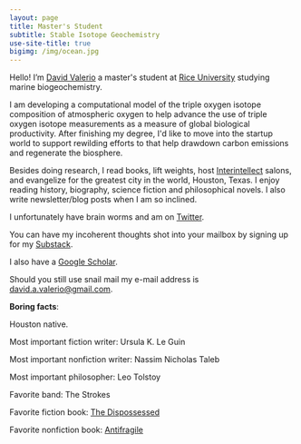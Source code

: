 ```yaml
---
layout: page
title: Master's Student
subtitle: Stable Isotope Geochemistry
use-site-title: true
bigimg: /img/ocean.jpg
---
```


Hello! I’m [David Valerio](https://twitter.com/davidavalerio) a master's student at [Rice University](https://www.rice.edu/) studying marine biogeochemistry.

I am developing a computational model of the triple oxygen isotope composition of atmospheric oxygen to help advance the use of triple oxygen isotope measurements as a measure of global biological productivity. After finishing my degree, I'd like to move into the startup world to support rewilding efforts to that help drawdown carbon emissions and regenerate the biosphere. 

Besides doing research, I read books, lift weights, host [Interintellect](https://www.interintellect.com/) salons, and evangelize for the greatest city in the world, Houston, Texas. I enjoy reading history, biography, science fiction and philosophical novels. I also write newsletter/blog posts when I am so inclined.

I unfortunately have brain worms and am on [Twitter](https://twitter.com/davidavalerio).

You can have my incoherent thoughts shot into your mailbox by signing up for my [Substack](https://valerio.substack.com/).

I also have a [Google Scholar](https://scholar.google.com/citations?user=_GPPg8wAAAAJ&hl=en).

Should you still use snail mail my e-mail address is david.a.valerio@gmail.com.

**Boring facts**:

Houston native.

Most important fiction writer: Ursula K. Le Guin

Most important nonfiction writer: Nassim Nicholas Taleb

Most important philosopher: Leo Tolstoy

Favorite band: The Strokes

Favorite fiction book: [The Dispossessed](https://www.amazon.com/Dispossessed-Hainish-Cycle-Ursula-Guin/dp/0061054887)

Favorite nonfiction book: [Antifragile](https://www.amazon.com/Antifragile-Things-That-Disorder-Incerto/dp/0812979680)
